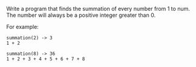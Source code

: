 Write a program that finds the summation of every number from 1 to num. The number will always be a positive integer greater than 0.

For example:

    summation(2) -> 3
    1 + 2
    
    summation(8) -> 36
    1 + 2 + 3 + 4 + 5 + 6 + 7 + 8